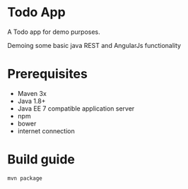 # Todo App

A Todo app for demo purposes.

Demoing some basic java REST and AngularJs functionality

# Prerequisites

* Maven 3x
* Java 1.8+
* Java EE 7 compatible application server
* npm
* bower
* internet connection


# Build guide


```bash
mvn package
```

